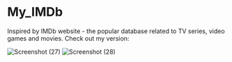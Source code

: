 # My_IMDb
Inspired by IMDb website - the popular database related to TV series, video games and movies. Check out my version:

![Screenshot (27)](https://github.com/danirankov01/My_IMDb/assets/122024239/10a78497-fd5f-4e15-8abb-0575c98f3cd7)
![Screenshot (28)](https://github.com/danirankov01/My_IMDb/assets/122024239/31319193-25fb-4c90-b7f7-40fab8954d47)
